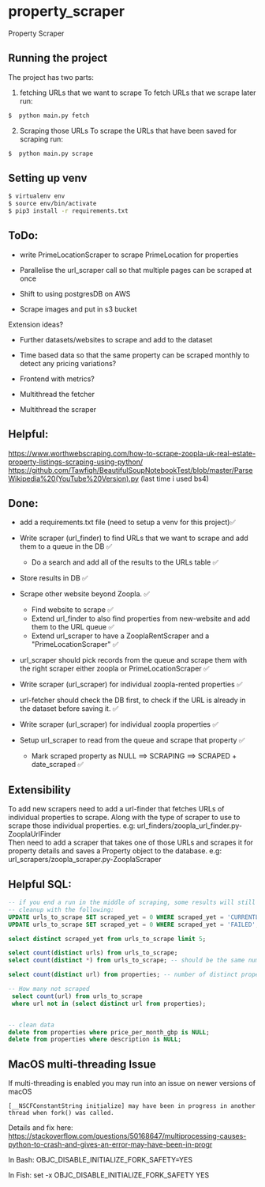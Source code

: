 # property_scraper
Property Scraper

## Running the project


The project has two parts:

1. fetching URLs that we want to scrape
To fetch URLs that we scrape later run:
```bash
$  python main.py fetch
```

2. Scraping those URLs
To scrape the URLs that have been saved for scraping run:
```bash
$  python main.py scrape
```



## Setting up venv
```bash
$ virtualenv env
$ source env/bin/activate
$ pip3 install -r requirements.txt
```
## ToDo:

- write PrimeLocationScraper to scrape PrimeLocation for properties

- Parallelise the url_scraper call so that multiple pages can be scraped at once
- Shift to using postgresDB on AWS


- Scrape images and put in s3 bucket


Extension ideas?
- Further datasets/websites to scrape and add to the dataset
- Time based data so that the same property can be scraped monthly to detect any pricing variations?
- Frontend with metrics?

- Multithread the fetcher 
- Multithread the scraper

## Helpful:
https://www.worthwebscraping.com/how-to-scrape-zoopla-uk-real-estate-property-listings-scraping-using-python/
https://github.com/Tawfiqh/BeautifulSoupNotebookTest/blob/master/ParseWikipedia%20(YouTube%20Version).py (last time i used bs4)


## Done:
- add a requirements.txt file (need to setup a venv for this project)✅

- Write scraper (url_finder) to find URLs that we want to scrape and add them to a queue in the DB ✅
    - Do a search and add all of the results to the URLs table ✅

- Store results in DB ✅

- Scrape other website beyond Zoopla.  ✅
    - Find website to scrape  ✅
    - Extend url_finder to also find properties from new-website and add them to the URL queue ✅
    - Extend url_scraper to have a ZooplaRentScraper and a "PrimeLocationScraper" ✅

- url_scraper should pick records from the queue and scrape them with the right scraper either zoopla or PrimeLocationScraper ✅

- Write scraper (url_scraper) for individual zoopla-rented properties ✅

- url-fetcher should check the DB first, to check if the URL is already in the dataset before saving it. ✅

- Write scraper (url_scraper) for individual zoopla properties ✅

- Setup url_scraper to read from the queue and scrape that property ✅
    - Mark scraped property as NULL ==> SCRAPING ==> SCRAPED + date_scraped ✅


## Extensibility
To add new scrapers need to add a url-finder that fetches URLs of individual properties to scrape. Along with the type of scraper to use to scrape those individual properties. e.g: url_finders/zoopla_url_finder.py-ZooplaUrlFinder   
Then need to add a scraper that takes one of those URLs and scrapes it for property details and saves a Property object to the database. e.g: url_scrapers/zoopla_scraper.py-ZooplaScraper


## Helpful SQL:
```SQL
-- if you end a run in the middle of scraping, some results will still be marked as 'CURRENTLY_SCRAPING'
-- cleanup with the following:
UPDATE urls_to_scrape SET scraped_yet = 0 WHERE scraped_yet = 'CURRENTLY_SCRAPING';
UPDATE urls_to_scrape SET scraped_yet = 0 WHERE scraped_yet = 'FAILED';

select distinct scraped_yet from urls_to_scrape limit 5;

select count(distinct urls) from urls_to_scrape;
select count(distinct *) from urls_to_scrape; -- should be the same number as the line above

select count(distinct url) from properties; -- number of distinct properties scraped (some may have accidentally been scraped twice)

-- How many not scraped
 select count(url) from urls_to_scrape
 where url not in (select distinct url from properties);


-- clean data
delete from properties where price_per_month_gbp is NULL;
delete from properties where description is NULL;

```

## MacOS multi-threading Issue
If multi-threading is enabled you may run into an issue on newer versions of macOS
```
[__NSCFConstantString initialize] may have been in progress in another thread when fork() was called.
```
Details and fix here: 
https://stackoverflow.com/questions/50168647/multiprocessing-causes-python-to-crash-and-gives-an-error-may-have-been-in-progr

In Bash:
OBJC_DISABLE_INITIALIZE_FORK_SAFETY=YES

In Fish:
set -x OBJC_DISABLE_INITIALIZE_FORK_SAFETY YES



